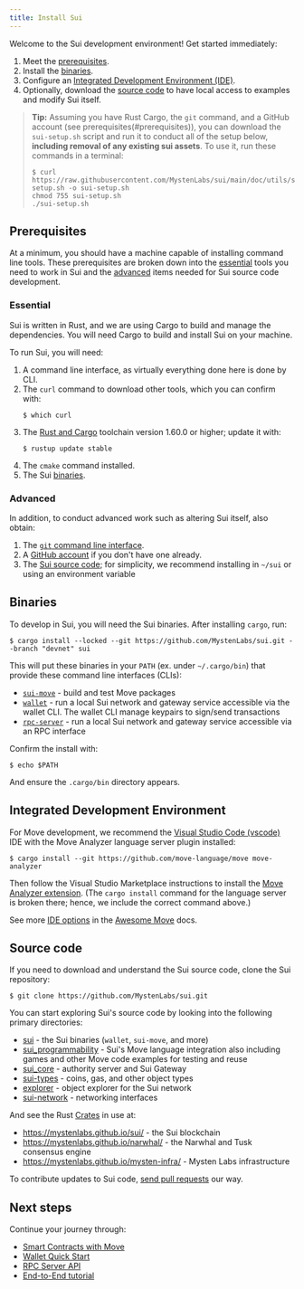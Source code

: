 ```yaml
---
title: Install Sui
---
```


Welcome to the Sui development environment! Get started immediately:

1. Meet the [prerequisites](#prerequisites).
2. Install the [binaries](#binaries).
3. Configure an [Integrated Development Environment (IDE)](#integrated-development-environment).
4. Optionally, download the [source code](#source-code) to have local
   access to examples and modify Sui itself.

> **Tip:** Assuming you have Rust Cargo, the `git` command, and a GitHub account
> (see prerequisites(#prerequisites)), you can download the `sui-setup.sh` script
> and run it to conduct all of the setup below, **including removal of any existing
> sui assets**. To use it, run these commands in a terminal:
> ```shell
> $ curl https://raw.githubusercontent.com/MystenLabs/sui/main/doc/utils/sui-setup.sh -o sui-setup.sh
> chmod 755 sui-setup.sh
> ./sui-setup.sh
> ```

## Prerequisites

At a minimum, you should have a machine capable of installing command line tools.
These prerequisites are broken down into the [essential](#essential) tools
you need to work in Sui and the [advanced](#advanced) items needed for Sui source
code development.

### Essential

Sui is written in Rust, and we are using Cargo to build and manage the
dependencies. You will need Cargo to build and install Sui on your machine.

To run Sui, you will need:
1. A command line interface, as virtually everything done here is done by CLI.
1. The `curl` command to download other tools, which you can confirm with:
   ```shell
   $ which curl
1. The [Rust and Cargo](https://doc.rust-lang.org/cargo/getting-started/installation.html) toolchain version 1.60.0 or higher; update it with:
   ```shell
   $ rustup update stable
   ```
1. The `cmake` command installed.
1. The Sui [binaries](#binaries).

### Advanced

In addition, to conduct advanced work such as altering Sui itself, also obtain:
1. The [`git` command line interface](https://git-scm.com/download/).
1. A [GitHub account](https://github.com/signup) if you don't have one already.
1. The [Sui source code](#source-code); for simplicity, we recommend installing in `~/sui` or using an environment variable

## Binaries

To develop in Sui, you will need the Sui binaries. After installing `cargo`, run:

```shell
$ cargo install --locked --git https://github.com/MystenLabs/sui.git --branch "devnet" sui
```

This will put these binaries in your `PATH` (ex. under `~/.cargo/bin`) that provide these command line interfaces (CLIs):
* [`sui-move`](move.md) - build and test Move packages
* [`wallet`](wallet.md) - run a local Sui network and gateway service accessible via the wallet CLI. The wallet CLI manage keypairs to sign/send transactions
* [`rpc-server`](json-rpc.md) - run a local Sui network and gateway service accessible via an RPC interface

Confirm the install with:

```
$ echo $PATH
```

And ensure the `.cargo/bin` directory appears.

## Integrated Development Environment
For Move development, we recommend the [Visual Studio Code (vscode)](https://code.visualstudio.com/) IDE with the Move Analyzer language server plugin installed:

```shell
$ cargo install --git https://github.com/move-language/move move-analyzer
```

Then follow the Visual Studio Marketplace instructions to install the [Move Analyzer extension](https://marketplace.visualstudio.com/items?itemName=move.move-analyzer). (The `cargo install` command for the language server is broken there; hence, we include the correct command above.)

See more [IDE options](https://github.com/MystenLabs/awesome-move#ides) in the [Awesome Move](https://github.com/MystenLabs/awesome-move) docs.

## Source code

If you need to download and understand the Sui source code, clone the Sui repository:

```shell
$ git clone https://github.com/MystenLabs/sui.git
```

You can start exploring Sui's source code by looking into the following primary directories:
* [sui](https://github.com/MystenLabs/sui/tree/main/sui) - the Sui binaries (`wallet`, `sui-move`, and more)
* [sui_programmability](https://github.com/MystenLabs/sui/tree/main/sui_programmability) - Sui's Move language integration also including games and other Move code examples for testing and reuse
* [sui_core](https://github.com/MystenLabs/sui/tree/main/sui_core) - authority server and Sui Gateway
* [sui-types](https://github.com/MystenLabs/sui/tree/main/crates/sui-types) - coins, gas, and other object types
* [explorer](https://github.com/MystenLabs/sui/tree/main/explorer) - object explorer for the Sui network
* [sui-network](https://github.com/MystenLabs/sui/tree/main/crates/sui-network) - networking interfaces

And see the Rust [Crates](https://doc.rust-lang.org/rust-by-example/crates.html) in use at:
* https://mystenlabs.github.io/sui/ - the Sui blockchain
* https://mystenlabs.github.io/narwhal/ - the Narwhal and Tusk consensus engine
* https://mystenlabs.github.io/mysten-infra/ - Mysten Labs infrastructure

To contribute updates to Sui code, [send pull requests](../contribute/index.md#send-pull-requests) our way.

## Next steps

Continue your journey through:

* [Smart Contracts with Move](move.md)
* [Wallet Quick Start](wallet.md)
* [RPC Server API](json-rpc.md)
* [End-to-End tutorial](../explore/tutorials.md)

